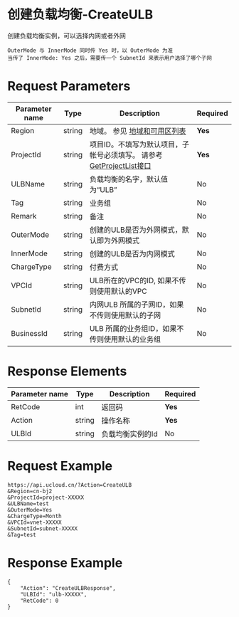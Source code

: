 # 创建负载均衡-CreateULB

创建负载均衡实例，可以选择内网或者外网

```
OuterMode 与 InnerMode 同时传 Yes 时，以 OuterMode 为准
当传了 InnerMode: Yes 之后，需要传一个 SubnetId 来表示用户选择了哪个子网
```

# Request Parameters
|Parameter name|Type|Description|Required|
|---|---|---|---|
|Region|string|地域。 参见 [地域和可用区列表](api/summary/regionlist)|**Yes**|
|ProjectId|string|项目ID。不填写为默认项目，子帐号必须填写。 请参考[GetProjectList接口](api/summary/get_project_list)|**Yes**|
|ULBName|string|负载均衡的名字，默认值为“ULB”|No|
|Tag|string|业务组|No|
|Remark|string|备注|No|
|OuterMode|string|创建的ULB是否为外网模式，默认即为外网模式|No|
|InnerMode|string|创建的ULB是否为内网模式|No|
|ChargeType|string|付费方式|No|
|VPCId|string|ULB所在的VPC的ID, 如果不传则使用默认的VPC|No|
|SubnetId|string|内网ULB 所属的子网ID，如果不传则使用默认的子网|No|
|BusinessId|string|ULB 所属的业务组ID，如果不传则使用默认的业务组|No|

# Response Elements
|Parameter name|Type|Description|Required|
|---|---|---|---|
|RetCode|int|返回码|**Yes**|
|Action|string|操作名称|**Yes**|
|ULBId|string|负载均衡实例的Id|No|

# Request Example
```
https://api.ucloud.cn/?Action=CreateULB
&Region=cn-bj2
&ProjectId=project-XXXXX
&ULBName=test
&OuterMode=Yes
&ChargeType=Month
&VPCId=vnet-XXXXX
&SubnetId=subnet-XXXXX
&Tag=test

```

# Response Example
```
{
    "Action": "CreateULBResponse", 
    "ULBId": "ulb-XXXXX", 
    "RetCode": 0
}
```


